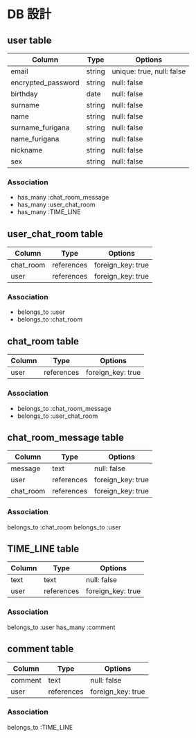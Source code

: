 # DB 設計

## user table

| Column             | Type                | Options                       |
|--------------------|---------------------|-------------------------------|
| email              | string              | unique: true, null: false     |
| encrypted_password | string              | null: false                   |
| birthday           | date                | null: false                   |
| surname            | string              | null: false                   |
| name               | string              | null: false                   |
| surname_furigana   | string              | null: false                   |
| name_furigana      | string              | null: false                   |
| nickname           | string              | null: false                   |
| sex                | string              | null: false                   |


### Association

* has_many :chat_room_message
* has_many :user_chat_room
* has_many :TIME_LINE

## user_chat_room table

| Column              | Type           | Options           |
|---------------------|----------------|-------------------|
| chat_room           | references     | foreign_key: true |
| user                | references     | foreign_key: true |


### Association

- belongs_to :user
- belongs_to :chat_room

 ## chat_room table

| Column              | Type       | Options           |
|---------------------|------------|-------------------|
| user                | references | foreign_key: true |

### Association

- belongs_to :chat_room_message
- belongs_to :user_chat_room

## chat_room_message table

| Column              | Type       | Options           |
|---------------------|------------|-------------------|
| message             | text       | null: false       |
| user                | references | foreign_key: true |
| chat_room           | references | foreign_key: true |


### Association

belongs_to :chat_room
belongs_to :user

## TIME_LINE table

| Column              | Type       | Options           |
|---------------------|------------|-------------------|
| text                | text       | null: false       |
| user                | references | foreign_key: true |

### Association

belongs_to :user
has_many :comment

## comment table

| Column              | Type       | Options           |
|---------------------|------------|-------------------|
| comment             | text       | null: false       |
| user                | references | foreign_key: true |

### Association

belongs_to :TIME_LINE
